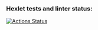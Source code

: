 ### Hexlet tests and linter status:
[![Actions Status](https://github.com/Tanya14081981/frontend-project-44/workflows/hexlet-check/badge.svg)](https://github.com/Tanya14081981/frontend-project-44/actions)